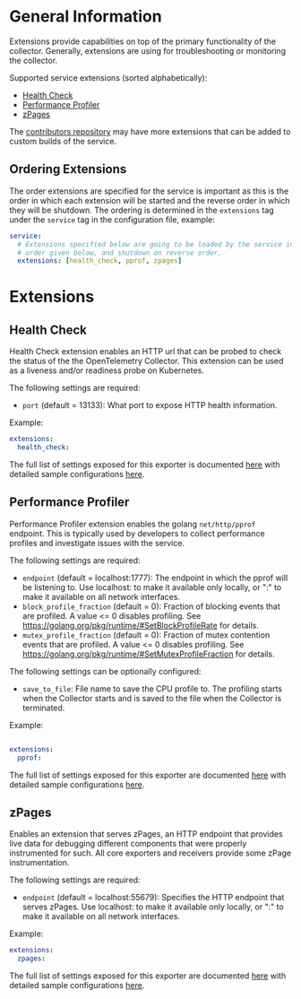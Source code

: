 # General Information
Extensions provide capabilities on top of the primary functionality of the collector.
Generally, extensions are using for troubleshooting or monitoring the collector.

Supported service extensions (sorted alphabetically):
- [Health Check](#health_check)
- [Performance Profiler](#pprof)
- [zPages](#zpages)

The [contributors repository](https://github.com/open-telemetry/opentelemetry-service-contrib)
 may have more extensions that can be added to custom builds of the service.

## Ordering Extensions
The order extensions are specified for the service is important as this is the
order in which each extension will be started and the reverse order in which they
will be shutdown. The ordering is determined in the `extensions` tag under the
`service` tag in the configuration file, example:

```yaml
service:
  # Extensions specified below are going to be loaded by the service in the
  # order given below, and shutdown on reverse order.
  extensions: [health_check, pprof, zpages]
```

# Extensions

## <a name="health_check"></a>Health Check
Health Check extension enables an HTTP url that can be probed to check the
status of the the OpenTelemetry Collector. This extension can be used as a
liveness and/or readiness probe on Kubernetes.

The following settings are required:

- `port` (default = 13133): What port to expose HTTP health information.

Example:

```yaml
extensions:
  health_check:
```

The full list of settings exposed for this exporter is documented [here](healthextension/config.go)
with detailed sample configurations [here](healthextension/testdata/config.yaml).

## <a name="pprof"></a>Performance Profiler
Performance Profiler extension enables the golang `net/http/pprof` endpoint.
This is typically used by developers to collect performance profiles and
investigate issues with the service.

The following settings are required:

- `endpoint` (default = localhost:1777): The endpoint in which the pprof will
be listening to. Use localhost:<port> to make it available only locally, or
":<port>" to make it available on all network interfaces.
- `block_profile_fraction` (default = 0): Fraction of blocking events that
are profiled. A value <= 0 disables profiling. See
https://golang.org/pkg/runtime/#SetBlockProfileRate for details.
- `mutex_profile_fraction` (default = 0): Fraction of mutex contention
events that are profiled. A value <= 0 disables profiling. See
https://golang.org/pkg/runtime/#SetMutexProfileFraction for details.

The following settings can be optionally configured:

- `save_to_file`: File name to save the CPU profile to. The profiling starts when the
Collector starts and is saved to the file when the Collector is terminated.

Example:
```yaml

extensions:
  pprof:
```

The full list of settings exposed for this exporter are documented [here](pprofextension/config.go)
with detailed sample configurations [here](pprofextension/testdata/config.yaml).

## <a name="zpages"></a>zPages
Enables an extension that serves zPages, an HTTP endpoint that provides live
data for debugging different components that were properly instrumented for such.
All core exporters and receivers provide some zPage instrumentation.

The following settings are required:

- `endpoint` (default = localhost:55679): Specifies the HTTP endpoint that serves
zPages. Use localhost:<port> to make it available only locally, or ":<port>" to
make it available on all network interfaces.

Example:
```yaml
extensions:
  zpages:
```

The full list of settings exposed for this exporter are documented [here](zpagesextension/config.go)
with detailed sample configurations [here](zpagesextension/testdata/config.yaml).
